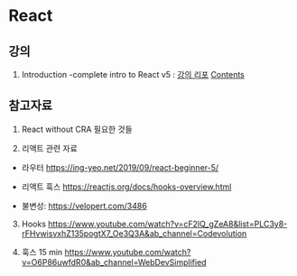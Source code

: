 # React

## 강의
1. Introduction -complete intro to React v5 : [강의 리포](https://github.com/btholt/complete-intro-to-react-v5) [Contents](https://btholt.github.io/complete-intro-to-react-v5/)


## 참고자료
1. React without CRA
필요한 것들

2. 리액트 관련 자료
- 라우터 https://ing-yeo.net/2019/09/react-beginner-5/

- 리액트 훅스 https://reactjs.org/docs/hooks-overview.html

- 불변성: https://velopert.com/3486

3. Hooks
https://www.youtube.com/watch?v=cF2lQ_gZeA8&list=PLC3y8-rFHvwisvxhZ135pogtX7_Oe3Q3A&ab_channel=Codevolution


4. 훅스 15 min
https://www.youtube.com/watch?v=O6P86uwfdR0&ab_channel=WebDevSimplified



